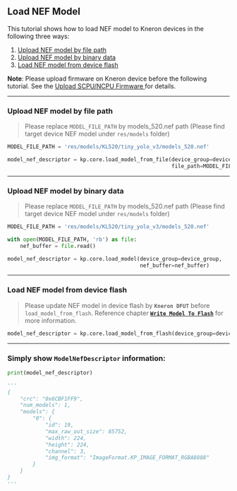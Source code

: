 ## Load NEF Model

This tutorial shows how to load NEF model to Kneron devices in the following three ways:  
1. [Upload NEF model by file path](#upload-nef-model-by-file-path)  
2. [Upload NEF model by binary data](#upload-nef-model-by-binary-data)  
3. [Load NEF model from device flash](#load-nef-model-from-device-flash)  

**Note**: Please upload firmware on Kneron device before the following tutorial. See the [Upload SCPU/NCPU Firmware
](./upload_firmware.md) for details.  

---

### Upload NEF model by file path
> Please replace `MODEL_FILE_PATH` by models_520.nef path (Please find target device NEF model under `res/models` folder)  

```python
MODEL_FILE_PATH = 'res/models/KL520/tiny_yolo_v3/models_520.nef'

model_nef_descriptor = kp.core.load_model_from_file(device_group=device_group,
                                                    file_path=MODEL_FILE_PATH)
```

---

### Upload NEF model by binary data
> Please replace `MODEL_FILE_PATH` by models_520.nef path (Please find target device NEF model under `res/models` folder)  

```python
MODEL_FILE_PATH = 'res/models/KL520/tiny_yolo_v3/models_520.nef'

with open(MODEL_FILE_PATH, 'rb') as file:
    nef_buffer = file.read()

model_nef_descriptor = kp.core.load_model(device_group=device_group,
                                          nef_buffer=nef_buffer)
```

---

### Load NEF model from device flash
> Please update NEF model in device flash by **`Kneron DFUT`** before `load_model_from_flash`. Reference chapter [**`Write Model To Flash`**](../../introduction/write_model_to_flash.md) for more information.  

```python
model_nef_descriptor = kp.core.load_model_from_flash(device_group=device_group)
```

---

### Simply show **`ModelNefDescriptor`** information:

```python
print(model_nef_descriptor)

'''
{
    "crc": "0x6CBF1FF9",
    "num_models": 1,
    "models": {
        "0": {
            "id": 19,
            "max_raw_out_size": 85752,
            "width": 224,
            "height": 224,
            "channel": 3,
            "img_format": "ImageFormat.KP_IMAGE_FORMAT_RGBA8888"
        }
    }
}
'''
```